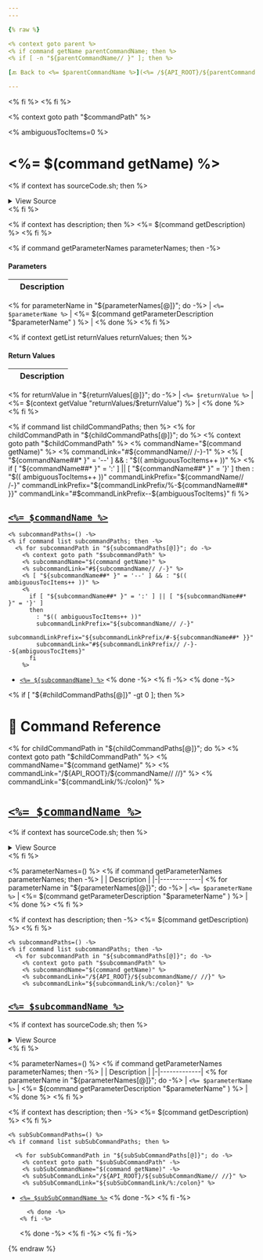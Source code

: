 ```yaml
---
---

{% raw %}

<% context goto parent %>
<% if command getName parentCommandName; then %>
<% if [ -n "${parentCommandName// }" ]; then %>

[🔙 Back to <%= $parentCommandName %>](<%= /${API_ROOT}/${parentCommandName// //} %>)

---
```

<% fi %>
<% fi %>

<% context goto path "$commandPath" %>

<% ambiguousTocItems=0 %>

<!-- Todo, if there are no subcommands under the child commands, use a smaller heading size -->

# <%= $(command getName) %>

<% if context has sourceCode.sh; then %>

<details>
  <summary>View Source</summary>

{% endraw %}
{% highlight sh %}
<%= $(context getValue sourceCode.sh) %>
{% endhighlight %}
{% raw %}

</details>
<% fi %>

<% if context has description; then %>
<%= $(command getDescription) %>
<% fi %>

<% if command getParameterNames parameterNames; then -%>
#### Parameters

| | Description |
|-|-------------|
<% for parameterName in "${parameterNames[@]}"; do -%>
| `<%= $parameterName %>` | <%= $(command getParameterDescription "$parameterName" ) %> |
<% done %>
<% fi %>

<% if context getList returnValues returnValues; then %>
#### Return Values

| | Description |
|-|-------------|
<% for returnValue in "${returnValues[@]}"; do -%>
| `<%= $returnValue %>` | <%= $(context getValue "returnValues/$returnValue") %> |
<% done %>
<% fi %>

<% if command list childCommandPaths; then %>
<% for childCommandPath in "${childCommandPaths[@]}"; do %>
    <% context goto path "$childCommandPath" %>
    <% commandName="$(command getName)" %>
    <% commandLink="#${commandName// /-}-1" %>
    <% [ "${commandName##* }" = '--' ] && : "$(( ambiguousTocItems++ ))" %>
    <%
      if [ "${commandName##* }" = ':' ] || [ "${commandName##* }" = '}' ]
      then
        : "$(( ambiguousTocItems++ ))"
        commandLinkPrefix="${commandName// /-}"
        commandLinkPrefix="${commandLinkPrefix/%-${commandName##* }}"
        commandLink="#$commandLinkPrefix--${ambiguousTocItems}"
      fi
    %>

## [`<%= $commandName %>`](<%= ${commandLink,,} %>)

    <% subcommandPaths=() -%>
    <% if command list subcommandPaths; then -%>
      <% for subcommandPath in "${subcommandPaths[@]}"; do -%>
        <% context goto path "$subcommandPath" %>
        <% subcommandName="$(command getName)" %>
        <% subcommandLink="#${subcommandName// /-}" %>
        <% [ "${subcommandName##* }" = '--' ] && : "$(( ambiguousTocItems++ ))" %>
        <%
          if [ "${subcommandName##* }" = ':' ] || [ "${subcommandName##* }" = '}' ]
          then
            : "$(( ambiguousTocItems++ ))"
            subcommandLinkPrefix="${subcommandName// /-}"
            subcommandLinkPrefix="${subcommandLinkPrefix/#-${subcommandName##* }}"
            subcommandLink="#${subcommandLinkPrefix// /-}--${ambiguousTocItems}"
          fi
        %>

- [`<%= ${subcommandName} %>`](<%= ${subcommandLink,,} %>)
  <% done -%>
  <% fi -%>
  <% done -%>

<% if [ "${#childCommandPaths[@]}" -gt 0 ]; then %>

# 📓 Command Reference

<% for childCommandPath in "${childCommandPaths[@]}"; do %>
    <% context goto path "$childCommandPath" %>
<% commandName="$(command getName)" %>
    <% commandLink="/${API_ROOT}/${commandName// //}" %>
    <% commandLink="${commandLink/%:/colon}" %>

# [`<%= $commandName %>`](<%= $commandLink %>)

<% if context has sourceCode.sh; then %>

<details>
  <summary>View Source</summary>

{% endraw %}
{% highlight sh %}
<%= $(context getValue sourceCode.sh) %>
{% endhighlight %}
{% raw %}

</details>
<% fi %>

<% parameterNames=() %>
<% if command getParameterNames parameterNames; then -%>
| | Description |
|-|-------------|
<% for parameterName in "${parameterNames[@]}"; do -%>
| `<%= $parameterName %>` | <%= $(command getParameterDescription "$parameterName" ) %> |
<% done %>
<% fi %>

<% if context has description; then -%>
<%= $(command getDescription) %>
<% fi %>

    <% subcommandPaths=() -%>
    <% if command list subcommandPaths; then -%>
      <% for subcommandPath in "${subcommandPaths[@]}"; do -%>
        <% context goto path "$subcommandPath" %>
        <% subcommandName="$(command getName)" %>
        <% subcommandLink="/${API_ROOT}/${subcommandName// //}" %>
        <% subcommandLink="${subcommandLink/%:/colon}" %>

## [`<%= $subcommandName %>`](<%= $subcommandLink %>)

<% if context has sourceCode.sh; then %>

<details>
  <summary>View Source</summary>

{% endraw %}
{% highlight sh %}
<%= $(context getValue sourceCode.sh) %>
{% endhighlight %}
{% raw %}

</details>
<% fi %>

<% parameterNames=() %>
<% if command getParameterNames parameterNames; then -%>
| | Description |
|-|-------------|
<% for parameterName in "${parameterNames[@]}"; do -%>
| `<%= $parameterName %>` | <%= $(command getParameterDescription "$parameterName" ) %> |
<% done %>
<% fi %>

<% if context has description; then -%>
<%= $(command getDescription) %>
<% fi %>

    <% subSubCommandPaths=() %>
    <% if command list subSubCommandPaths; then %>

      <% for subSubCommandPath in "${subSubCommandPaths[@]}"; do -%>
        <% context goto path "$subSubCommandPath" -%>
        <% subSubCommandName="$(command getName)" -%>
        <% subSubCommandLink="/${API_ROOT}/${subSubCommandName// //}" %>
        <% subSubCommandLink="${subSubCommandLink/%:/colon}" %>

- [`<%= $subSubCommandName %>`](<%= $subSubCommandLink %>)
  <% done -%>
  <% fi -%>

        <% done -%>
      <% fi -%>

  <% done -%>
  <% fi -%>
  <% fi -%>

{% endraw %}
